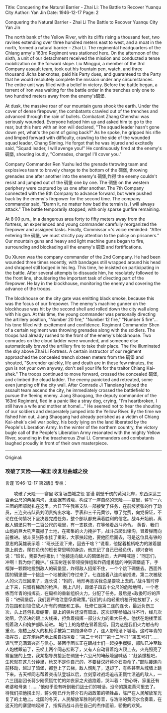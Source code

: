 Title: Conquering the Natural Barrier - Zhai Li: The Battle to Recover Yuanqu City
Author: Yan Jin
Date: 1946-12-17
Page: 2

Conquering the Natural Barrier - Zhai Li
The Battle to Recover Yuanqu City
Yan Jin

The north bank of the Yellow River, with its cliffs rising a thousand feet, two ravines extending over three hundred meters east to west, and a moat in the north, formed a natural barrier – Zhai Li. The regimental headquarters of the Chiang army's 163rd Regiment was stationed here. On the afternoon of the sixth, a unit of our detachment received the mission and conducted a tense mobilization on the forward slope. Liu Minggui, a member of the 3rd Company assault team, took out his fountain pen, watch, and three thousand Jicha banknotes, paid his Party dues, and guaranteed to the Party that he would resolutely complete the mission under any circumstances. The entire unit was filled with a belief in victory. Before the battle began, a torrent of iron was waiting for the battle order in the trenches only one to two hundred meters away from the enemy's碉堡.

At dusk, the massive roar of our mountain guns shook the earth. Under the cover of dense firepower, the combatants crawled out of the trenches and advanced through the rain of bullets. Combatant Zhang Chenshui was seriously wounded. Everyone helped him up and asked him to go to the rear, but this hero with an iron will declared, "The squad leader hasn't gone down yet, what's the point of going back?" As he spoke, he gripped his rifle and limped forward with difficulty, crawling to the side of the wounded squad leader, Chang Siming. He forgot that he was injured and excitedly said, "Squad leader, I will avenge you!" He continuously fired at the enemy's 碉堡, shouting loudly, "Comrades, charge! I'll cover you."

Company Commander Ren Yushu led the grenade throwing team and explosives team to bravely charge to the bottom of the 碉堡, throwing grenades one after another into the enemy's 碉堡,炸得 the enemy couldn't resist and jumped out of the 碉堡 one by one. The 碉堡 on the western periphery were captured by us one after another. The 7th Company connected with the 8th Company to advance forward, but were pushed back by the enemy's firepower for the second time. The company commander said, "Damn it, no matter how bad the terrain is, I will always attack." The battle temporarily stopped, with only sparse gunfire remaining.

At 8:00 p.m., in a dangerous area forty to fifty meters away from the fortress, an experienced and young commander carefully reorganized the firepower and assigned tasks. Finally, Commissar ×'s voice reminded: "After entering the 碉堡, we must strictly pay attention to the policy on prisoners." Our mountain guns and heavy and light machine guns began to fire, surrounding and blockading all the enemy's 碉堡 and fortifications.

Du Xiuren was the company commander of the 2nd Company. He had been wounded three times recently, with bandages still wrapped around his head and shrapnel still lodged in his leg. This time, he insisted on participating in the battle. After several attempts to dissuade him, he resolutely followed to the front line, shouldering the important task of directing part of the firepower. He lay in the blockhouse, monitoring the enemy and covering the advance of the troops.

The blockhouse on the city gate was emitting black smoke, because this was the focus of our firepower. The enemy's machine gunner on the blockhouse was hit by the second shell and rolled down the city wall along with his gun. At this time, the young commander was personally directing the artillery position, "Number 20 fire," "Number 12 fire," "Number 5 fire"... his tone filled with excitement and confidence. Regiment Commander Shen of a certain regiment was throwing grenades along with the soldiers. The troops had already rushed to the front of the enemy's blockhouse. Two comrades on the cloud ladder were wounded, and someone else automatically braved the artillery fire to take their place. The fire illuminated the sky above Zhai Li Fortress. A certain instructor of our regiment approached the concealed trench sixteen meters from the 碉堡 and shouted, "Surrender quickly, life and death are in these few minutes, the gun is not your own anyway, don't sell your life for the traitor Chiang Kai-shek." The troops continued to move forward, crossed the concealed 碉堡, and climbed the cloud ladder. The enemy panicked and retreated, some even jumping off the city wall. After Comrade Ji Tianxiang helped the assault team ascend the city, he immediately crossed the battlefield to pursue the fleeing enemy. Jiang Shaogang, the deputy commander of the 163rd Regiment, fled in a panic like a stray dog, crying, "I'm heartbroken, I still have a wife and mother at home!..." He seemed not to hear the shouting of our soldiers and desperately jumped into the Yellow River. By the time we fished him out, Jiang Shaogang had already perished as a victim of Chiang Kai-shek's civil war policy, his body lying on the land liberated by the People's Liberation Army. In the winter of the northern country, the victory bugle call of the People's Liberation Army resonated with the mighty Yellow River, sounding in the treacherous Zhai Li. Commanders and combatants laughed proudly in front of their own masterpiece.



<hr /> 

Original: 


### 攻破了天险——寨里  收复垣曲城之役
言谨
1946-12-17
第2版()
专栏：

　　攻破了天险——寨里
    收复垣曲城之役
    言谨
    削壁千仞的黄河北岸，东西深达三百余公尺的两条鸿沟，北面据有城壕，构成了一座自然的天险——寨里，蒋军一六三团的团部就扎在这里。六日下午我某支队一部接受了任务，在前坡紧张的作了动员，三连突击队员刘明贵掏出水笔、手表和三千元冀钞，缴了党费，向党保证，不论在任何情况下坚决要完成任务，整个部队都充满着胜利的信念。战斗开始前，离敌人碉堡只有一二百公尺的壕里，有一支铁流，在等候着战斗命令。
    黄昏，我们山炮的巨大吼声震撼了土地，在密集的火力掩护下，战斗员爬出壕沟，冒着弹雨向前推进。战斗员张陈水挂了重彩，大家扶起他，要他回后面去，可是这位具有铁的意志的英雄表示着：“班长还没下来，回去干啥？”说看，他捉着枪柄吃力的跛着腿跑上前去，爬在负伤的班长常思明的身边，他忘记了自己已经负伤，却兴奋地说：“班长，我要为你报仇！”他接连向敌人的碉堡射击，大声叫喊道：“同志们，冲啊！我为你们掩护。”
    任玉树连长带领投弹组和炸药组勇猛的冲到碉堡底下，手榴弹一颗颗地投到敌人的碉堡里，炸得敌人招架不住，一个个跳下碉堡去。西面外围的碉堡便一个接连一个地被我们夺过来了。七连接着八连向前推进，第二次被敌人的火力压回来了，连长说：“妈的，地形再恶劣我总是要攻上去的。”战斗暂时停止下来，只留有稀疏的枪声。
    晚上八时，距堡子四五十公尺的危险地带，一个老练而年青的指挥员，在周祥的重新组织火力，分配了任务。最后是×政委叮咛的声音：“进碉堡后，我们要严格注意俘虏政策。”我们的山炮轻重机枪开始放射了，火力包围和封锁住敌人所有的碉堡和工事。
    杜修仁是第二连的连长，最近负伤三次，头上还包扎着绷带，腿上的弹片还没有取出，这次却非参加战斗不行，经几次劝阻，仍坚决的跟上火线来，担负着指挥一部分火力的重大任务。他伏在炮楼里监视着敌人和掩护部队前进。
    城门上的炮楼在冒着黑烟，因为这是我们火力射击的重点，炮楼上敌人的机枪手被第二颗炮弹命中了，连人带枪滚下城墙。这时年青的指挥员，正在炮兵阵地上亲自指挥着：“第二十号打”“第十二号打”“第五号打”……语气里充满着兴奋与信心。某团申团长正在跟战士们一起投手榴弹，部队已冲至敌人炮楼跟前了，云梯上两个同志挂彩了，又有人自动冒着炮火顶上去，火光照亮了寨里堡的上空，我某指导员接近在碉堡十六公尺的埯蔽壕里喊话：“赶紧缴枪吧，生死就在这几分钟里，枪又不是你自己的，不要替汉奸蒋介石卖命了。”部队接连向前移动，越过了暗堡，都登上了云梯，敌人慌乱了，退却了，有些甚至从城墙上跳下来。吉天祥同志帮着突击队登城以后，立刻穿过战场追击正慌忙溃逃的敌人，一六三团副团长蒋少刚慌慌忙忙的如丧家之犬逃跑着，哭叫着：“伤心呀，家里还有老婆和母亲！……”他似乎没有听到我们战士们的喊话，没命的跳进黄河里去了。待我们把他捞出时，蒋少刚已作为蒋介石内战政策的牺牲品，陈尸在人民解放军光复了的土地上。北国的冬天，人民解放军胜利的号音，与浩浩的黄河水合奏着，在这天险的寨里响起来了，指挥员战斗员在自己的杰作面前，骄傲的欢笑。
